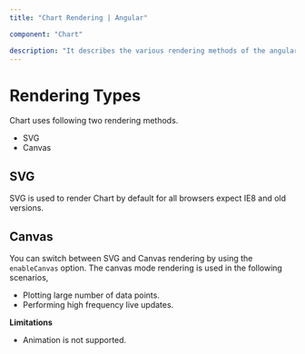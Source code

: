 ```yaml
---
title: "Chart Rendering | Angular"

component: "Chart"

description: "It describes the various rendering methods of the angular chart"
---
```

<!-- markdownlint-disable MD036 -->

# Rendering Types

Chart uses following two rendering methods.

* SVG
* Canvas

## SVG

SVG is used to render Chart by default for all browsers expect IE8 and old versions.

## Canvas

You can switch between SVG and Canvas rendering by using the `enableCanvas` option. The canvas mode rendering is used in the following scenarios,

* Plotting large number of data points.
* Performing high frequency live updates.

**Limitations**

* Animation is not supported.